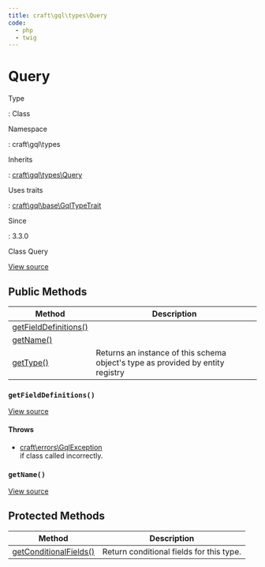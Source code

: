 ```yaml
---
title: craft\gql\types\Query
code:
  - php
  - twig
---
```


# Query

Type

:   Class

Namespace

:   craft\gql\types

Inherits

:   [craft\gql\types\Query](craft-gql-types-query.md)

Uses traits

:   [craft\gql\base\GqlTypeTrait](craft-gql-base-gqltypetrait.md)

Since

:   3.3.0



Class Query





[View source](https://github.com/craftcms/cms/blob/master/src/gql/types/Query.php)






## Public Methods

| Method                                                                                              | Description
| --------------------------------------------------------------------------------------------------- | -------------------------------------------------------------------------------
| [getFieldDefinitions()](craft-gql-types-query.md#method-getfielddefinitions)                        |
| [getName()](craft-gql-types-query.md#method-getname)                                                |
| [getType()](craft-gql-base-gqltypetrait.md#method-gettype "Defined by craft\gql\base\GqlTypeTrait") | Returns an instance of this schema object's type as provided by entity registry

### `getFieldDefinitions()`










[View source](https://github.com/craftcms/cms/blob/master/src/gql/types/Query.php#L25-L28)




#### Throws

- [craft\errors\GqlException](craft-errors-gqlexception.md)\
  if class called incorrectly.


### `getName()`










[View source](https://github.com/craftcms/cms/blob/master/src/gql/types/Query.php#L33-L36)








## Protected Methods

| Method                                                                                                                        | Description
| ----------------------------------------------------------------------------------------------------------------------------- | ----------------------------------------
| [getConditionalFields()](craft-gql-base-gqltypetrait.md#method-getconditionalfields "Defined by craft\gql\base\GqlTypeTrait") | Return conditional fields for this type.







